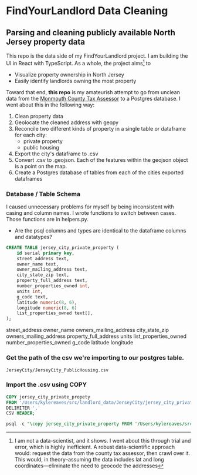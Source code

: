 # FindYourLandlord Data Cleaning

## Parsing and cleaning publicly available North Jersey property data
This repo is the data side of my FindYourLandlord project. I am building the UI in React with TypeScript.
As a whole, the project aims[^1] to

* Visualize property ownership in North Jersey
* Easily identify landlords owning the most property

Toward that end, **this repo** is my amateurish attempt to go from unclean data from the [Monmouth County Tax Assessor](https://tax1.co.monmouth.nj.us/cgi-bin/prc6.cgi?menu=index&ms_user=monm&passwd=data&district=1301&mode=11) to a Postgres database.
I went about this in the following way:

1. Clean property data
2. Geolocate the cleaned address with geopy
3. Reconcile two different kinds of property in a single table or dataframe for each city:
   - private property
   - public housing
4. Export the city's dataframe to .csv
5. Convert .csv to .geojson. Each of the features within the geojson object is a point on the map.
6. Create a Postgres database of tables from each of the cities exported dataframes

### Database / Table Schema

I caused unnecessary problems for myself by being inconsistent with casing and column names. I wrote functions to switch between cases. Those functions are in helpers.py.

- Are the psql columns and types are identical to the dataframe columns and datatypes?

```sql
CREATE TABLE jersey_city_private_property (
    id serial primary key,
    street_address text,
    owner_name text,
    owner_mailing_address text,
    city_state_zip text,
    property_full_address text,
    number_properties_owned int,
    units int,
    g_code text,
    latitude numeric(8, 6),
    longitude numeric(8, 6)
    list_properties_owned text[],
);
```

street_address
owner_name
owners_mailing_address
city_state_zip
owners_mailing_address
property_full_address
units
list_properties_owned
number_properties_owned
g_code
latitude
longitude


### Get the path of the csv we're importing to our postgres table.

`JerseyCity/JerseyCity_PublicHousing.csv`

### Import the .csv using COPY

```sql
COPY jersey_city_private_propety
FROM '/Users/kylereaves/src/landlord_data/JerseyCity/jersey_city_private_property.csv'
DELIMITER ','
CSV HEADER;
```

```sql
psql -c "\copy jersey_city_private_property FROM '/Users/kylereaves/src/landlord_data/JerseyCity/jersey_city_private_property.csv' delimiter ',' csv"
```

[^1]:
    I am not a data-scientist, and it shows. I went about this through trial and error, which is highly inefficient.
    A robust data-scientific approach would: request the data from the county tax assessor, then crawl over it.
    This would, in theory–assuming the data includes lat and long coordinates—eliminate the need to geocode the addresses
